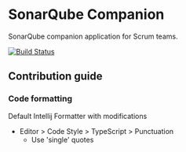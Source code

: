 # SonarQube Companion

SonarQube companion application for Scrum teams.

[![Build Status](https://travis-ci.org/Consdata/sonarqube-companion.svg?branch=master)](https://travis-ci.org/Consdata/sonarqube-companion)


## Contribution guide

### Code formatting

Default Intellij Formatter with modifications
- Editor > Code Style > TypeScript > Punctuation
  - Use 'single' quotes
